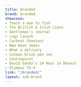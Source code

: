 ```yaml
---
title: Branded
brand: branded
showcase:
- Teach a man to fish
- The British & Irish Lions
- Gentleman's Journal
- Logo launch
- Carboot Shootout
- New Wave Jeans
- What a delivery
- Cotman brush pen set
- Centrepoint
- David Gandy's 24 Hour in Monaco
- Olympus TG-4
link: "/branded/"
layout: sub-brand
---
```


